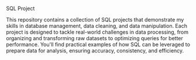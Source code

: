 SQL Project

This repository contains a collection of SQL projects that demonstrate my skills in database management, data cleaning, and data manipulation. Each project is designed to tackle real-world challenges in data processing, from organizing and transforming raw datasets to optimizing queries for better performance. You'll find practical examples of how SQL can be leveraged to prepare data for analysis, ensuring accuracy, consistency, and efficiency.

